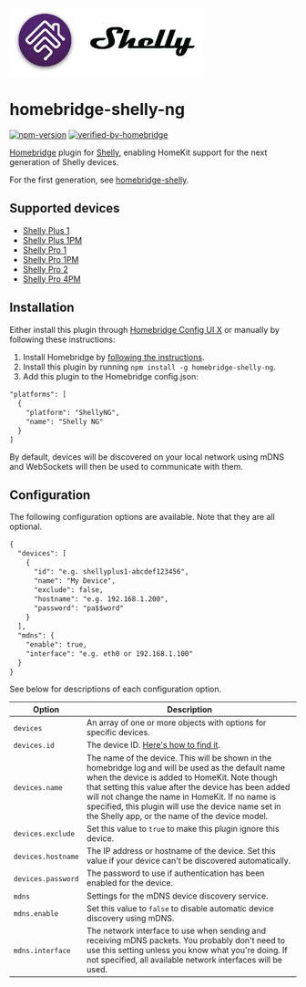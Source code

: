 <a href="https://github.com/alexryd/homebridge-shelly-ng"><img src="homebridge-shelly-ng.png" height="120"></a>

# homebridge-shelly-ng
[![npm-version](https://badgen.net/npm/v/homebridge-shelly-ng)](https://www.npmjs.com/package/homebridge-shelly-ng)
[![verified-by-homebridge](https://badgen.net/badge/homebridge/verified/purple)](https://github.com/homebridge/homebridge/wiki/Verified-Plugins)

[Homebridge](https://homebridge.io) plugin for [Shelly](https://shelly.cloud),
enabling HomeKit support for the next generation of Shelly devices.

For the first generation, see [homebridge-shelly](https://github.com/alexryd/homebridge-shelly).

## Supported devices

* [Shelly Plus 1](https://shelly.cloud/shelly-plus-1/)
* [Shelly Plus 1PM](https://shelly.cloud/shelly-plus-1pm/)
* [Shelly Pro 1](https://shelly.cloud/shelly-pro-smart-home-automation-solution/)
* [Shelly Pro 1PM](https://shelly.cloud/shelly-pro-smart-home-automation-solution/)
* [Shelly Pro 2](https://shelly.cloud/shelly-pro-smart-home-automation-solution/)
* [Shelly Pro 4PM](https://shelly.cloud/shelly-pro-smart-home-automation-solution/)

## Installation

Either install this plugin through [Homebridge Config UI X](https://github.com/oznu/homebridge-config-ui-x)
or manually by following these instructions:

1. Install Homebridge by [following the instructions](https://github.com/homebridge/homebridge/wiki).
2. Install this plugin by running `npm install -g homebridge-shelly-ng`.
3. Add this plugin to the Homebridge config.json:
  ```
  "platforms": [
    {
      "platform": "ShellyNG",
      "name": "Shelly NG"
    }
  ]
  ```

By default, devices will be discovered on your local network using mDNS and
WebSockets will then be used to communicate with them.

## Configuration

The following configuration options are available. Note that they are all optional.

```
{
  "devices": [
    {
      "id": "e.g. shellyplus1-abcdef123456",
      "name": "My Device",
      "exclude": false,
      "hostname": "e.g. 192.168.1.200",
      "password": "pa$$word"
    }
  ],
  "mdns": {
    "enable": true,
    "interface": "e.g. eth0 or 192.168.1.100"
  }
}
```

See below for descriptions of each configuration option.

| Option                 | Description |
| ---                    | ---         |
| `devices`              | An array of one or more objects with options for specific devices. |
| `devices.id`           | The device ID. [Here's how to find it](https://github.com/alexryd/homebridge-shelly-ng/wiki/Finding-a-device-ID). |
| `devices.name`         | The name of the device. This will be shown in the homebridge log and will be used as the default name when the device is added to HomeKit. Note though that setting this value after the device has been added will not change the name in HomeKit. If no name is specified, this plugin will use the device name set in the Shelly app, or the name of the device model. |
| `devices.exclude`      | Set this value to `true` to make this plugin ignore this device. |
| `devices.hostname`     | The IP address or hostname of the device. Set this value if your device can't be discovered automatically. |
| `devices.password`     | The password to use if authentication has been enabled for the device.
| `mdns`                 | Settings for the mDNS device discovery service. |
| `mdns.enable`          | Set this value to `false` to disable automatic device discovery using mDNS. |
| `mdns.interface`       | The network interface to use when sending and receiving mDNS packets. You probably don't need to use this setting unless you know what you're doing. If not specified, all available network interfaces will be used. |
